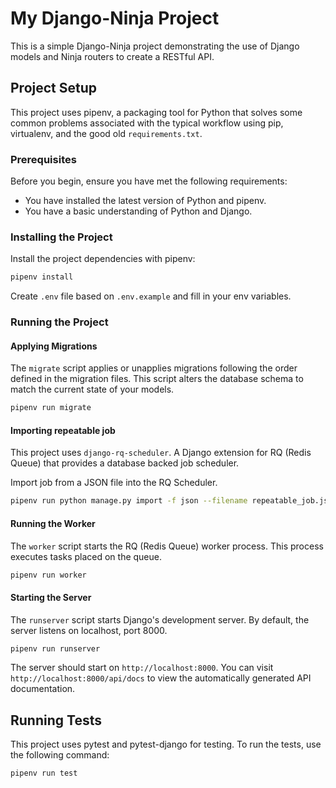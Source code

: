# My Django-Ninja Project

This is a simple Django-Ninja project demonstrating the use of Django models and Ninja routers to create a RESTful API.

## Project Setup

This project uses pipenv, a packaging tool for Python that solves some common problems associated with the typical workflow using pip, virtualenv, and the good old `requirements.txt`.

### Prerequisites

Before you begin, ensure you have met the following requirements:

- You have installed the latest version of Python and pipenv.
- You have a basic understanding of Python and Django.

### Installing the Project

Install the project dependencies with pipenv:

```bash
pipenv install
```

Create `.env` file based on `.env.example` and fill in your env variables.

### Running the Project

#### Applying Migrations

The `migrate` script applies or unapplies migrations following the order defined in the migration files. This script alters the database schema to match the current state of your models.

```bash
pipenv run migrate
```

#### Importing repeatable job

This project uses `django-rq-scheduler`. A Django extension for RQ (Redis Queue) that provides a database backed job scheduler.

Import job from a JSON file into the RQ Scheduler.

```bash
pipenv run python manage.py import -f json --filename repeatable_job.json
```

#### Running the Worker

The `worker` script starts the RQ (Redis Queue) worker process. This process executes tasks placed on the queue.

```bash
pipenv run worker
```

#### Starting the Server

The `runserver` script starts Django's development server. By default, the server listens on localhost, port 8000.

```bash
pipenv run runserver
```

The server should start on `http://localhost:8000`. You can visit `http://localhost:8000/api/docs` to view the automatically generated API documentation.

## Running Tests

This project uses pytest and pytest-django for testing. To run the tests, use the following command:

```bash
pipenv run test
```
